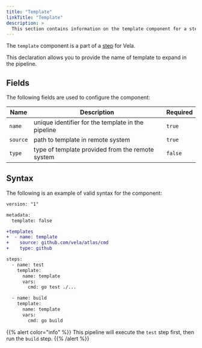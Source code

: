 ```yaml
---
title: "Template"
linkTitle: "Template"
description: >
  This section contains information on the template component for a step.
---
```


The `template` component is a part of a [step](/docs/usage/concepts/pipeline/step) for Vela.

This declaration allows you to provide the name of template to expand in the pipeline.

## Fields

The following fields are used to configure the component:

| Name     | Description                                        | Required |
| -------- | -------------------------------------------------- | -------- |
| `name`   | unique identifier for the template in the pipeline | `true`   |
| `source` | path to template in remote system                  | `true`   |
| `type`   | type of template provided from the remote system   | `false`  |

## Syntax

The following is an example of valid syntax for the component:

```diff
version: "1"

metadata:
  template: false

+templates
+  - name: template
+    source: github.com/vela/atlas/cmd
+    type: github

steps:
  - name: test
    template:
      name: template
      vars:
        cmd: go test ./...

  - name: build
    template:
      name: template
      vars:
        cmd: go build
```

{{% alert color="info" %}}
This pipeline will execute the `test` step first, then run the `build` step.
{{% /alert %}}
